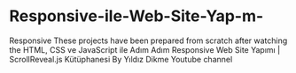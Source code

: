 # Responsive-ile-Web-Site-Yap-m-
Responsive 
These projects have been prepared from scratch after watching the HTML, CSS ve JavaScript ile Adım Adım Responsive Web Site Yapımı | ScrollReveal.js Kütüphanesi By Yıldız Dikme Youtube channel
